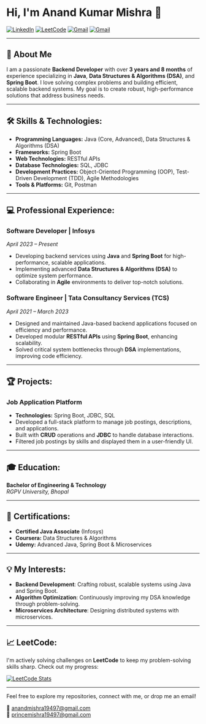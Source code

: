 # Hi, I'm Anand Kumar Mishra 👋

[![LinkedIn](https://img.shields.io/badge/LinkedIn-Anand%20Kumar%20Mishra-blue)](https://www.linkedin.com/in/anand-kumar-316a20200)
[![LeetCode](https://img.shields.io/badge/LeetCode-Anand__mechcode-orange)](https://leetcode.com/u/Anand_mechcode/)
[![Gmail](https://img.shields.io/badge/Email-anandmishra19497%40gmail.com-red)](mailto:anandmishra19497@gmail.com)
[![Gmail](https://img.shields.io/badge/Email-princemishra19497%40gmail.com-red)](mailto:princemishra19497@gmail.com)

---

## 🚀 About Me
I am a passionate **Backend Developer** with over **3 years and 8 months** of experience specializing in **Java**, **Data Structures & Algorithms (DSA)**, and **Spring Boot**. I love solving complex problems and building efficient, scalable backend systems. My goal is to create robust, high-performance solutions that address business needs.

---

## 🛠️ Skills & Technologies:
- **Programming Languages:** Java (Core, Advanced), Data Structures & Algorithms (DSA)
- **Frameworks:** Spring Boot
- **Web Technologies:** RESTful APIs
- **Database Technologies:** SQL, JDBC
- **Development Practices:** Object-Oriented Programming (OOP), Test-Driven Development (TDD), Agile Methodologies
- **Tools & Platforms:** Git, Postman

---

## 💻 Professional Experience:

### Software Developer | Infosys
_April 2023 – Present_
- Developing backend services using **Java** and **Spring Boot** for high-performance, scalable applications.
- Implementing advanced **Data Structures & Algorithms (DSA)** to optimize system performance.
- Collaborating in **Agile** environments to deliver top-notch solutions.

### Software Engineer | Tata Consultancy Services (TCS)
_April 2021 – March 2023_
- Designed and maintained Java-based backend applications focused on efficiency and performance.
- Developed modular **RESTful APIs** using **Spring Boot**, enhancing scalability.
- Solved critical system bottlenecks through **DSA** implementations, improving code efficiency.

---

## 🏆 Projects:

### Job Application Platform
- **Technologies:** Spring Boot, JDBC, SQL
- Developed a full-stack platform to manage job postings, descriptions, and applications.
- Built with **CRUD** operations and **JDBC** to handle database interactions.
- Filtered job postings by skills and displayed them in a user-friendly UI.

---

## 🎓 Education:
**Bachelor of Engineering & Technology**  
_RGPV University, Bhopal_

---

## 📜 Certifications:
- **Certified Java Associate** (Infosys)
- **Coursera:** Data Structures & Algorithms
- **Udemy:** Advanced Java, Spring Boot & Microservices

---

## 💡 My Interests:
- **Backend Development**: Crafting robust, scalable systems using Java and Spring Boot.
- **Algorithm Optimization**: Continuously improving my DSA knowledge through problem-solving.
- **Microservices Architecture**: Designing distributed systems with microservices.

---

## 📈 LeetCode:
I'm actively solving challenges on **LeetCode** to keep my problem-solving skills sharp. Check out my progress:

[![LeetCode Stats](https://leetcode-stats-six.vercel.app/api?username=Anand_mechcode&theme=dark)](https://leetcode.com/u/Anand_mechcode/)

---

Feel free to explore my repositories, connect with me, or drop me an email!

📧 anandmishra19497@gmail.com  
📧 princemishra19497@gmail.com
